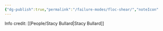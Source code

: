 ```yaml
---
{"dg-publish":true,"permalink":"/failure-modes/floc-shear/","noteIcon":"","created":"2025-05-20T09:18:16.171-05:00"}
---
```


Info credit: [[People/Stacy Bullard\|Stacy Bullard]]